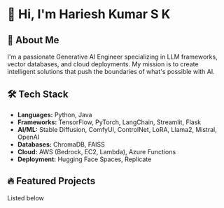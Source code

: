 # 👋 Hi, I'm Hariesh Kumar S K

## 🚀 About Me
I'm a passionate Generative AI Engineer specializing in LLM frameworks, vector databases, and cloud deployments. My mission is to create intelligent solutions that push the boundaries of what's possible with AI.

## 🛠 Tech Stack
- **Languages:** Python, Java
- **Frameworks:** TensorFlow, PyTorch, LangChain, Streamlit, Flask
- **AI/ML:** Stable Diffusion, ComfyUI, ControlNet, LoRA, Llama2, Mistral, OpenAI
- **Databases:** ChromaDB, FAISS
- **Cloud:** AWS (Bedrock, EC2, Lambda), Azure Functions
- **Deployment:** Hugging Face Spaces, Replicate

## 🔥 Featured Projects
Listed below

